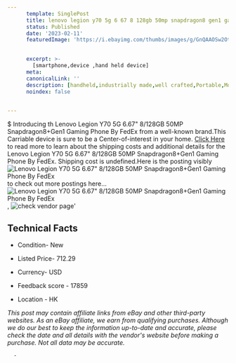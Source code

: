 ```yaml
---
      template: SinglePost
      title: lenovo legion y70 5g 6 67 8 128gb 50mp snapdragon8 gen1 gaming phone by fedex
      status: Published
      date: '2023-02-11'
      featuredImage: 'https://i.ebayimg.com/thumbs/images/g/GnQAAOSw2OtjGVjW/s-l225.jpg'
       

      excerpt: >-
        [smartphone,device ,hand held device]
      meta:
      canonicalLink: ''
      description: [handheld,industrially made,well crafted,Portable,Mobile,Compact,Convenient,Lightweight,Maneuverable,Man-portable,Miniature,Carriable,Hand-held,Light,Holdable,Transportable,Mobile device,Pocket-sized,On-the-go,Wireless,Cordless,Compact size,Convenient size, smartphone,device ,hand held device]
      noindex: false
      

---
```

$
      Introducing th Lenovo Legion Y70 5G 6.67" 8/128GB 50MP Snapdragon8+Gen1 Gaming Phone By FedEx from a well-known brand.This Carriable device  is sure to be a Center-of-interest in your home. [Click Here](https://www.ebay.com/itm/225153920677?hash=item346c382ea5%3Ag%3AGnQAAOSw2OtjGVjW&mkevt=1&mkcid=1&mkrid=711-53200-19255-0&campid=%253CePNCampaignId%253E&customid=%253CreferenceId%253E&toolid=10049) to read more to learn about the shipping costs and additional details for the Lenovo Legion Y70 5G 6.67" 8/128GB 50MP Snapdragon8+Gen1 Gaming Phone By FedEx. Shipping cost is undefined.Here is the posting visibly ![Lenovo Legion Y70 5G 6.67" 8/128GB 50MP Snapdragon8+Gen1 Gaming Phone By FedEx](https://i.ebayimg.com/thumbs/images/g/GnQAAOSw2OtjGVjW/s-l225.jpg) to check out more postings here... ![Lenovo Legion Y70 5G 6.67" 8/128GB 50MP Snapdragon8+Gen1 Gaming Phone By FedEx](https://i.ebayimg.com/images/g/GnQAAOSw2OtjGVjW/s-l640.jpg), ![check vendor page](https://origin-galleryplus.ebayimg.com/ws/web/225153920677_2_0_1/225x225.jpg,https://origin-galleryplus.ebayimg.com/ws/web/225153920677_3_0_1/225x225.jpg)'

      

 ## Technical Facts 



     
      

 - Condition- New 


      

 - Listed Price- 712.29 


      

 - Currency- USD 


      

 - Feedback score - 17859 


      

 - Location - HK 


      
      

 *_This post may contain affiliate links from eBay and other third-party websites. As an eBay affiliate, we earn from qualifying purchases. Although we do our best to keep the information up-to-date and accurate, please check the date and all details with the vendor's website before making a purchase. Not all data may be accurate._*




      -

